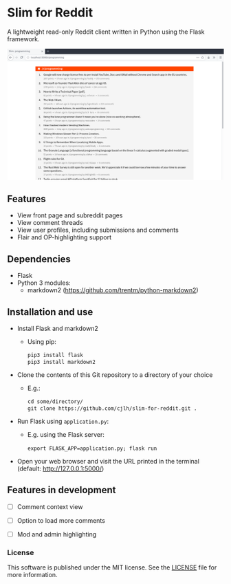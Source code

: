# Slim for Reddit

A lightweight read-only Reddit client written in Python using the Flask framework.

![Screenshot of Subreddit view](./screenshots/subreddit_view.png)


## Features

- View front page and subreddit pages
- View comment threads
- View user profiles, including submissions and comments
- Flair and OP-highlighting support


## Dependencies

- Flask
- Python 3 modules:
  - markdown2 (https://github.com/trentm/python-markdown2)


## Installation and use

- Install Flask and markdown2
  - Using pip:
    
    ```
    pip3 install flask
    pip3 install markdown2
    ```

- Clone the contents of this Git repository to a directory of your choice
  - E.g.:

    ```
    cd some/directory/
    git clone https://github.com/cjlh/slim-for-reddit.git .
    ```
- Run Flask using `application.py`:
  - E.g. using the Flask server:

    ```export FLASK_APP=application.py; flask run```

- Open your web browser and visit the URL printed in the terminal (default: http://127.0.0.1:5000/)


## Features in development

- [ ] Comment context view
- [ ] Option to load more comments
- [ ] Mod and admin highlighting


### License

This software is published under the MIT license. See the [LICENSE](LICENSE) file for more information.

